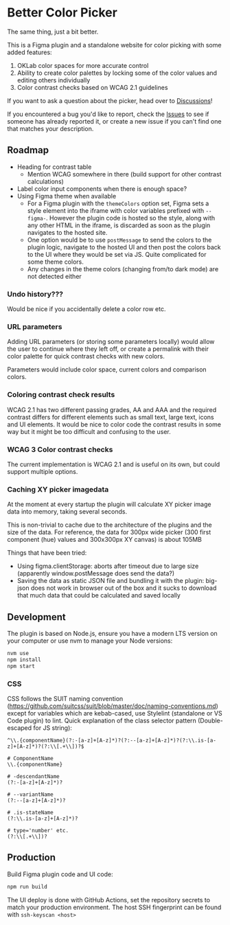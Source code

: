 # Better Color Picker

The same thing, just a bit better.

This is a Figma plugin and a standalone website for color picking with some added features:

1. OKLab color spaces for more accurate control
2. Ability to create color palettes by locking some of the color values and editing others individually
3. Color contrast checks based on WCAG 2.1 guidelines

If you want to ask a question about the picker, head over to [Discussions](https://github.com/kulmajaba/figma-better-color-picker/discussions)!

If you encountered a bug you'd like to report, check the [Issues](https://github.com/kulmajaba/figma-better-color-picker/issues) to see if someone has already reported it, or create a new issue if you can't find one that matches your description.

## Roadmap

- Heading for contrast table
  - Mention WCAG somewhere in there (build support for other contrast calculations)
- Label color input components when there is enough space?
- Using Figma theme when available
  - For a Figma plugin with the `themeColors` option set, Figma sets a style element into the iframe with color variables prefixed with `--figma-`. However the plugin code is hosted so the style, along with any other HTML in the iframe, is discarded as soon as the plugin navigates to the hosted site.
  - One option would be to use `postMessage` to send the colors to the plugin logic, navigate to the hosted UI and then post the colors back to the UI where they would be set via JS. Quite complicated for some theme colors.
  - Any changes in the theme colors (changing from/to dark mode) are not detected either

### Undo history???

Would be nice if you accidentally delete a color row etc.

### URL parameters

Adding URL parameters (or storing some parameters locally) would allow the user to continue where they left off, or create a permalink with their color palette for quick contrast checks with new colors.

Parameters would include color space, current colors and comparison colors.

### Coloring contrast check results

WCAG 2.1 has two different passing grades, AA and AAA and the required contrast differs for different elements such as small text, large text, icons and UI elements. It would be nice to color code the contrast results in some way but it might be too difficult and confusing to the user.

### WCAG 3 Color contrast checks

The current implementation is WCAG 2.1 and is useful on its own, but could support multiple options.

### Caching XY picker imagedata

At the moment at every startup the plugin will calculate XY picker image data into memory, taking several seconds.

This is non-trivial to cache due to the architecture of the plugins and the size of the data. For reference, the data for 300px wide picker (300 first component (hue) values and 300x300px XY canvas) is about 105MB

Things that have been tried:

- Using figma.clientStorage: aborts after timeout due to large size (apparently window.postMessage does send the data?)
- Saving the data as static JSON file and bundling it with the plugin: big-json does not work in browser out of the box and it sucks to download that much data that could be calculated and saved locally

## Development

The plugin is based on Node.js, ensure you have a modern LTS version on your computer or use nvm to manage your Node versions:

```bash
nvm use
npm install
npm start
```

### CSS

CSS follows the SUIT naming convention (https://github.com/suitcss/suit/blob/master/doc/naming-conventions.md) except for variables which are kebab-cased, use Stylelint (standalone or VS Code plugin) to lint. Quick explanation of the class selector pattern (Double-escaped for JS string):

```regexp
^\\.{componentName}(?:-[a-z]+[A-z]*)?(?:--[a-z]+[A-z]*)?(?:\\.is-[a-z]+[A-z]*)?(?:\\[.+\\])?$

# ComponentName
\\.{componentName}

# -descendantName
(?:-[a-z]+[A-z]*)?

# --variantName
(?:--[a-z]+[A-z]*)?

# .is-stateName
(?:\\.is-[a-z]+[A-z]*)?

# type='number' etc.
(?:\\[.+\\])?
```

## Production

Build Figma plugin code and UI code:

```bash
npm run build
```

The UI deploy is done with GitHub Actions, set the repository secrets to match your production environment.
The host SSH fingerprint can be found with `ssh-keyscan <host>`
